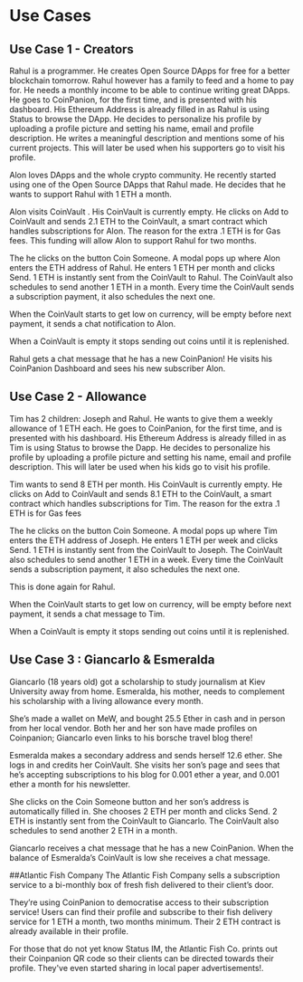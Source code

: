 # Use Cases 
## Use Case 1 - Creators

Rahul is a programmer. He creates Open Source DApps for free for a better blockchain tomorrow.
Rahul however has a family to feed and a home to pay for. He needs a monthly income to be able to continue writing great DApps.
He goes to CoinPanion, for the first time, and is presented with his dashboard.
His Ethereum Address is already filled in as Rahul is using Status to browse the DApp.
He decides to personalize his profile by uploading a profile picture and setting his name, email and profile description.
He writes a meaningful description and mentions some of his current projects.
This will later be used when his supporters go to visit his profile.

Alon loves DApps and the whole crypto community.
He recently started using one of the Open Source DApps that Rahul made.
He decides that he wants to support Rahul with 1 ETH a month.

Alon visits CoinVault . His CoinVault is currently empty.
He clicks on Add to CoinVault and sends 2.1 ETH to the CoinVault, a smart contract which handles subscriptions for Alon.
The reason for the extra .1 ETH is for Gas fees.
This funding will allow Alon to support Rahul for two months.

The he clicks on the button Coin Someone.
A modal pops up where Alon enters the ETH address of Rahul.
He enters 1 ETH per month and clicks Send.
1 ETH is instantly sent from the CoinVault to Rahul.
The CoinVault also schedules to send another 1 ETH in a month.
Every time the CoinVault sends a subscription payment, it also schedules the next one.

When the CoinVault starts to get low on currency, will be empty before next payment, it sends a chat notification to Alon.

When a CoinVault is empty it stops sending out coins until it is replenished.

Rahul gets a chat message that he has a new CoinPanion!
He visits his CoinPanion Dashboard and sees his new subscriber Alon.

## Use Case 2 - Allowance

Tim has 2 children: Joseph and Rahul. He wants to give them a weekly allowance of 1 ETH each.
He goes to CoinPanion, for the first time, and is presented with his dashboard.
His Ethereum Address is already filled in as Tim is using Status to browse the Dapp.
He decides to personalize his profile by uploading a profile picture and setting his name, email and profile description.
This will later be used when his kids go to visit his profile.

Tim wants to send 8 ETH per month. His CoinVault is currently empty.
He clicks on Add to CoinVault and sends 8.1 ETH to the CoinVault, a smart contract which handles subscriptions for Tim.
The reason for the extra .1 ETH is for Gas fees

The he clicks on the button Coin Someone.
A modal pops up where Tim enters the ETH address of Joseph.
He enters 1 ETH per week and clicks Send.
1 ETH is instantly sent from the CoinVault to Joseph.
The CoinVault also schedules to send another 1 ETH in a week.
Every time the CoinVault sends a subscription payment, it also schedules the next one.

This is done again for Rahul.

When the CoinVault starts to get low on currency, will be empty before next payment, it sends a chat message to Tim.

When a CoinVault is empty it stops sending out coins until it is replenished.

## Use Case 3 : Giancarlo & Esmeralda
Giancarlo (18 years old) got a scholarship to study journalism at Kiev University away from home. Esmeralda, his mother, needs to complement his scholarship with a living allowance every month. 
 
She’s made a wallet on MeW, and bought 25.5 Ether in cash and in person from her local vendor. Both her and her son have made profiles on Coinpanion; Giancarlo even links to his borsche travel blog there!
 
Esmeralda makes a secondary address and sends herself 12.6 ether. She logs in and credits her CoinVault. She visits her son’s page and sees that he’s accepting subscriptions to his blog for 0.001 ether a year, and 0.001 ether a month for his newsletter. 
 
She clicks on the Coin Someone button and her son’s address is automatically filled in. 
She chooses 2 ETH per month and clicks Send. 2 ETH is instantly sent from the CoinVault to Giancarlo. The CoinVault also schedules to send another 2 ETH in a month. 
 
Giancarlo receives a chat message that he has a new CoinPanion.
When the balance of Esmeralda’s CoinVault is low she receives a chat message.
 
##Atlantic Fish Company
The Atlantic Fish Company sells a subscription service to a bi-monthly box of fresh fish delivered to their client’s door. 
 
They’re using CoinPanion to democratise access to their subscription service! 
Users can find their profile and subscribe to their fish delivery service for 1 ETH a month, two months minimum. Their 2 ETH contract is already available in their profile.
 
For those that do not yet know Status IM, the Atlantic Fish Co. prints out their Coinpanion QR code so their clients can be directed towards their profile. They've even started sharing in local paper advertisements!. 
